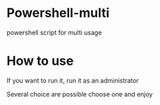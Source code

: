 # Powershell-multi
powershell script for multi usage

# How to use
If you want to run it, run it as an administrator

Several choice are possible choose one and enjoy  
